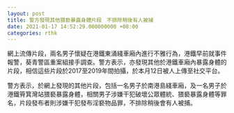 ```yaml
---
layout: post
title: 警方發現其他猥褻暴露身體片段　不排除稍後有人被捕
date: 2021-01-17 14:52:29.000000000 +08:00
categories: rthk
---
```


網上流傳片段，兩名男子懷疑在港鐵東涌綫車廂內進行不雅行為，港鐵早前就事件報警，葵青警區重案組接手調查。警方表示，亦發現其他於港鐵車廂內暴露身體的片段，相信這些片段於2017至2019年間拍攝，於本月12日被人上傳至社交平台。

警方表示，於網上發現的其他片段，包括一名男子於南港島綫車廂，及一名男子於港鐵筲箕灣站猥褻暴露身體，相關男子涉嫌干犯破壞公眾體統、猥褻暴露身體等罪名，片段發布者則涉嫌干犯發布淫褻物品罪，不排除稍後會有人被捕。
